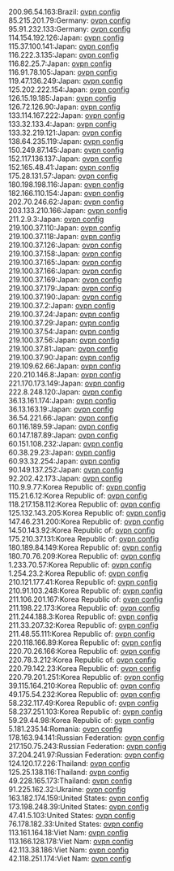 200.96.54.163:Brazil: [ovpn config](vpn/200_96_54_163.ovpn)  
85.215.201.79:Germany: [ovpn config](vpn/85_215_201_79.ovpn)  
95.91.232.133:Germany: [ovpn config](vpn/95_91_232_133.ovpn)  
114.154.192.126:Japan: [ovpn config](vpn/114_154_192_126.ovpn)  
115.37.100.141:Japan: [ovpn config](vpn/115_37_100_141.ovpn)  
116.222.3.135:Japan: [ovpn config](vpn/116_222_3_135.ovpn)  
116.82.25.7:Japan: [ovpn config](vpn/116_82_25_7.ovpn)  
116.91.78.105:Japan: [ovpn config](vpn/116_91_78_105.ovpn)  
119.47.136.249:Japan: [ovpn config](vpn/119_47_136_249.ovpn)  
125.202.222.154:Japan: [ovpn config](vpn/125_202_222_154.ovpn)  
126.15.19.185:Japan: [ovpn config](vpn/126_15_19_185.ovpn)  
126.72.126.90:Japan: [ovpn config](vpn/126_72_126_90.ovpn)  
133.114.167.222:Japan: [ovpn config](vpn/133_114_167_222.ovpn)  
133.32.133.4:Japan: [ovpn config](vpn/133_32_133_4.ovpn)  
133.32.219.121:Japan: [ovpn config](vpn/133_32_219_121.ovpn)  
138.64.235.119:Japan: [ovpn config](vpn/138_64_235_119.ovpn)  
150.249.87.145:Japan: [ovpn config](vpn/150_249_87_145.ovpn)  
152.117.136.137:Japan: [ovpn config](vpn/152_117_136_137.ovpn)  
152.165.48.41:Japan: [ovpn config](vpn/152_165_48_41.ovpn)  
175.28.131.57:Japan: [ovpn config](vpn/175_28_131_57.ovpn)  
180.198.198.116:Japan: [ovpn config](vpn/180_198_198_116.ovpn)  
182.166.110.154:Japan: [ovpn config](vpn/182_166_110_154.ovpn)  
202.70.246.62:Japan: [ovpn config](vpn/202_70_246_62.ovpn)  
203.133.210.166:Japan: [ovpn config](vpn/203_133_210_166.ovpn)  
211.2.9.3:Japan: [ovpn config](vpn/211_2_9_3.ovpn)  
219.100.37.110:Japan: [ovpn config](vpn/219_100_37_110.ovpn)  
219.100.37.118:Japan: [ovpn config](vpn/219_100_37_118.ovpn)  
219.100.37.126:Japan: [ovpn config](vpn/219_100_37_126.ovpn)  
219.100.37.158:Japan: [ovpn config](vpn/219_100_37_158.ovpn)  
219.100.37.165:Japan: [ovpn config](vpn/219_100_37_165.ovpn)  
219.100.37.166:Japan: [ovpn config](vpn/219_100_37_166.ovpn)  
219.100.37.169:Japan: [ovpn config](vpn/219_100_37_169.ovpn)  
219.100.37.179:Japan: [ovpn config](vpn/219_100_37_179.ovpn)  
219.100.37.190:Japan: [ovpn config](vpn/219_100_37_190.ovpn)  
219.100.37.2:Japan: [ovpn config](vpn/219_100_37_2.ovpn)  
219.100.37.24:Japan: [ovpn config](vpn/219_100_37_24.ovpn)  
219.100.37.29:Japan: [ovpn config](vpn/219_100_37_29.ovpn)  
219.100.37.54:Japan: [ovpn config](vpn/219_100_37_54.ovpn)  
219.100.37.56:Japan: [ovpn config](vpn/219_100_37_56.ovpn)  
219.100.37.81:Japan: [ovpn config](vpn/219_100_37_81.ovpn)  
219.100.37.90:Japan: [ovpn config](vpn/219_100_37_90.ovpn)  
219.109.62.66:Japan: [ovpn config](vpn/219_109_62_66.ovpn)  
220.210.146.8:Japan: [ovpn config](vpn/220_210_146_8.ovpn)  
221.170.173.149:Japan: [ovpn config](vpn/221_170_173_149.ovpn)  
222.8.248.120:Japan: [ovpn config](vpn/222_8_248_120.ovpn)  
36.13.161.174:Japan: [ovpn config](vpn/36_13_161_174.ovpn)  
36.13.163.19:Japan: [ovpn config](vpn/36_13_163_19.ovpn)  
36.54.221.66:Japan: [ovpn config](vpn/36_54_221_66.ovpn)  
60.116.189.59:Japan: [ovpn config](vpn/60_116_189_59.ovpn)  
60.147.187.89:Japan: [ovpn config](vpn/60_147_187_89.ovpn)  
60.151.108.232:Japan: [ovpn config](vpn/60_151_108_232.ovpn)  
60.38.29.23:Japan: [ovpn config](vpn/60_38_29_23.ovpn)  
60.93.32.254:Japan: [ovpn config](vpn/60_93_32_254.ovpn)  
90.149.137.252:Japan: [ovpn config](vpn/90_149_137_252.ovpn)  
92.202.42.173:Japan: [ovpn config](vpn/92_202_42_173.ovpn)  
110.9.9.77:Korea Republic of: [ovpn config](vpn/110_9_9_77.ovpn)  
115.21.6.12:Korea Republic of: [ovpn config](vpn/115_21_6_12.ovpn)  
118.217.158.112:Korea Republic of: [ovpn config](vpn/118_217_158_112.ovpn)  
125.132.143.205:Korea Republic of: [ovpn config](vpn/125_132_143_205.ovpn)  
147.46.231.200:Korea Republic of: [ovpn config](vpn/147_46_231_200.ovpn)  
14.50.143.92:Korea Republic of: [ovpn config](vpn/14_50_143_92.ovpn)  
175.210.37.131:Korea Republic of: [ovpn config](vpn/175_210_37_131.ovpn)  
180.189.84.149:Korea Republic of: [ovpn config](vpn/180_189_84_149.ovpn)  
180.70.76.209:Korea Republic of: [ovpn config](vpn/180_70_76_209.ovpn)  
1.233.70.57:Korea Republic of: [ovpn config](vpn/1_233_70_57.ovpn)  
1.254.23.2:Korea Republic of: [ovpn config](vpn/1_254_23_2.ovpn)  
210.121.177.41:Korea Republic of: [ovpn config](vpn/210_121_177_41.ovpn)  
210.91.103.248:Korea Republic of: [ovpn config](vpn/210_91_103_248.ovpn)  
211.106.201.167:Korea Republic of: [ovpn config](vpn/211_106_201_167.ovpn)  
211.198.22.173:Korea Republic of: [ovpn config](vpn/211_198_22_173.ovpn)  
211.244.188.3:Korea Republic of: [ovpn config](vpn/211_244_188_3.ovpn)  
211.33.207.32:Korea Republic of: [ovpn config](vpn/211_33_207_32.ovpn)  
211.48.55.111:Korea Republic of: [ovpn config](vpn/211_48_55_111.ovpn)  
220.118.166.89:Korea Republic of: [ovpn config](vpn/220_118_166_89.ovpn)  
220.70.26.166:Korea Republic of: [ovpn config](vpn/220_70_26_166.ovpn)  
220.78.3.212:Korea Republic of: [ovpn config](vpn/220_78_3_212.ovpn)  
220.79.142.23:Korea Republic of: [ovpn config](vpn/220_79_142_23.ovpn)  
220.79.201.251:Korea Republic of: [ovpn config](vpn/220_79_201_251.ovpn)  
39.115.164.210:Korea Republic of: [ovpn config](vpn/39_115_164_210.ovpn)  
49.175.54.232:Korea Republic of: [ovpn config](vpn/49_175_54_232.ovpn)  
58.232.117.49:Korea Republic of: [ovpn config](vpn/58_232_117_49.ovpn)  
58.237.251.103:Korea Republic of: [ovpn config](vpn/58_237_251_103.ovpn)  
59.29.44.98:Korea Republic of: [ovpn config](vpn/59_29_44_98.ovpn)  
5.181.235.14:Romania: [ovpn config](vpn/5_181_235_14.ovpn)  
178.163.94.141:Russian Federation: [ovpn config](vpn/178_163_94_141.ovpn)  
217.150.75.243:Russian Federation: [ovpn config](vpn/217_150_75_243.ovpn)  
37.204.241.97:Russian Federation: [ovpn config](vpn/37_204_241_97.ovpn)  
124.120.17.226:Thailand: [ovpn config](vpn/124_120_17_226.ovpn)  
125.25.138.116:Thailand: [ovpn config](vpn/125_25_138_116.ovpn)  
49.228.165.173:Thailand: [ovpn config](vpn/49_228_165_173.ovpn)  
91.225.162.32:Ukraine: [ovpn config](vpn/91_225_162_32.ovpn)  
163.182.174.159:United States: [ovpn config](vpn/163_182_174_159.ovpn)  
173.198.248.39:United States: [ovpn config](vpn/173_198_248_39.ovpn)  
47.41.5.103:United States: [ovpn config](vpn/47_41_5_103.ovpn)  
76.178.182.33:United States: [ovpn config](vpn/76_178_182_33.ovpn)  
113.161.164.18:Viet Nam: [ovpn config](vpn/113_161_164_18.ovpn)  
113.166.128.178:Viet Nam: [ovpn config](vpn/113_166_128_178.ovpn)  
42.113.38.186:Viet Nam: [ovpn config](vpn/42_113_38_186.ovpn)  
42.118.251.174:Viet Nam: [ovpn config](vpn/42_118_251_174.ovpn)  
